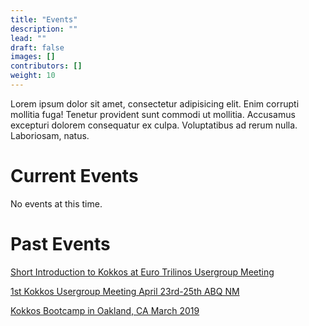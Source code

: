 ```yaml
---
title: "Events"
description: ""
lead: ""
draft: false
images: []
contributors: []
weight: 10
---
```


Lorem ipsum dolor sit amet, consectetur adipisicing elit. Enim corrupti mollitia fuga! Tenetur provident sunt commodi ut mollitia. Accusamus excepturi dolorem consequatur ex culpa. Voluptatibus ad rerum nulla. Laboriosam, natus.

# Current Events

No events at this time.

# Past Events

[Short Introduction to Kokkos at Euro Trilinos Usergroup Meeting](/outreach/events-details/event-01)

[1st Kokkos Usergroup Meeting April 23rd-25th ABQ NM](/outreach/events-details/event-02)

[Kokkos Bootcamp in Oakland, CA March 2019](/outreach/events-details/event-03)
